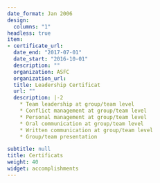 ```yaml
---
date_format: Jan 2006
design:
  columns: "1"
headless: true
item:
- certificate_url:
  date_end: "2017-07-01"
  date_start: "2016-10-01"
  description: ""
  organization: ASFC
  organization_url:
  title: Leadership Certificat
  url: ""
  description: |-2
    * Team leadership at group/team level
    * Conflict management at group/team level
    * Personal management at group/team level
    * Oral communication at group/team level
    * Written communication at group/team level
    * Group/team presentation

subtitle: null
title: Certificats
weight: 40
widget: accomplishments
---
```

